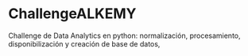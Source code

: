# ChallengeALKEMY
Challenge de Data Analytics en python: normalización, procesamiento, disponibilización y creación de base de datos, 
